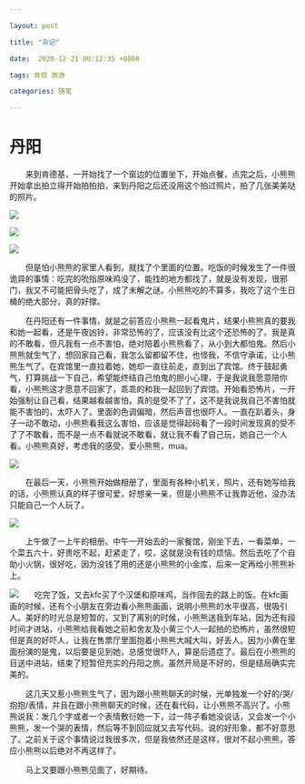 ```yaml
---

layout: post

title: "杂记"

date:  2020-12-21 00:12:35 +0800

tags: 奔现 旅游

categories: 随笔

---
```


# 丹阳

&emsp;&emsp;来到肯德基，一开始找了一个窗边的位置坐下，开始点餐，点完之后，小熊熊开始拿出拍立得开始拍拍拍，来到丹阳之后还没用这个拍过照片，拍了几张美美哒的照片。

![](https://yuanlinfei.oss-cn-beijing.aliyuncs.com/IMG_0511.JPG?Expires=1609408044&OSSAccessKeyId=TMP.3KhUrtGA4SwUD3BQeDg3dkNwNFpAfTRZHcDjnPpwfAxGPSzuinzBPH9XmPjCDDyriHkDFVAr6uyiEMnm5A57d4N1Dvb5i3&Signature=HA3D2pyzmh5082kjKX2Yt8KtQd4%3D)

![](https://yuanlinfei.oss-cn-beijing.aliyuncs.com/IMG_0510.JPG?Expires=1609408028&OSSAccessKeyId=TMP.3KhUrtGA4SwUD3BQeDg3dkNwNFpAfTRZHcDjnPpwfAxGPSzuinzBPH9XmPjCDDyriHkDFVAr6uyiEMnm5A57d4N1Dvb5i3&Signature=Kv47jxa27JOUa9uaMgtX9En6438%3D)

![](https://yuanlinfei.oss-cn-beijing.aliyuncs.com/IMG_0507.JPG?Expires=1609407859&OSSAccessKeyId=TMP.3KhUrtGA4SwUD3BQeDg3dkNwNFpAfTRZHcDjnPpwfAxGPSzuinzBPH9XmPjCDDyriHkDFVAr6uyiEMnm5A57d4N1Dvb5i3&Signature=e8yVY%2FFtKwHbBZp%2Fv0bNa2a%2BEMI%3D)

&emsp;&emsp;但是怕小熊熊的家里人看到，就找了个里面的位置。吃饭的时候发生了一件很诡异的事情：吃完的吮指原味鸡没了，能找的地方都找了，就是没有发现，很邪门，我又不可能把骨头吃了，成了未解之谜。小熊熊吃的不算多，我吃了这个生日桶的绝大部分，真的好撑。

&emsp;&emsp;在丹阳还有一件事情，就是之前答应小熊熊一起看鬼片，结果小熊熊真的要我和她一起看，还是午夜凶铃，非常恐怖的了，应该没有比这个还恐怖的了。我是真的不敢看，但凡我有一点不害怕，绝对陪着小熊熊看了，从小到大都怕鬼。然后小熊熊就生气了，想回家自己看，我怎么留都留不住，也怪我，不信守承诺，让小熊熊生气了。在宾馆里一直拉着她，她却一直往前走，直到出了宾馆。终于鼓起勇气，打算挑战一下自己，希望能终结自己怕鬼的胆小心理，于是我说我愿意陪你看，小熊熊这才愿意不回家了，乖乖的和我一起回到了宾馆。开始看恐怖片，一开始强制让自己看，结果越看越害怕，真的是受不了了，这不是我说我自己不害怕就能不害怕的，太吓人了。里面的色调偏暗，然后声音也很吓人。一直在趴着头，身子一动不敢动，小熊熊看我这么害怕，应该是觉得起码看了一段时间发现真的受不了了不敢看，而不是一点不看就说不敢看，就让我不看了自己玩，她自己一个人看。小熊熊真好，考虑我的感受，爱小熊熊，mua。

![](https://yuanlinfei.oss-cn-beijing.aliyuncs.com/IMG_0508.JPG?Expires=1609407882&OSSAccessKeyId=TMP.3KhUrtGA4SwUD3BQeDg3dkNwNFpAfTRZHcDjnPpwfAxGPSzuinzBPH9XmPjCDDyriHkDFVAr6uyiEMnm5A57d4N1Dvb5i3&Signature=55HWjo3LvDH7ivd0LuDT%2F%2FAQZ2s%3D)

&emsp;&emsp;在最后一天，小熊熊开始做相册了，里面有各种小机关，照片，还有她写给我的话，小熊熊认真的样子很可爱，好想亲一亲，但是小熊熊不让我靠近他，没办法只能自己一个人玩了。

![](https://yuanlinfei.oss-cn-beijing.aliyuncs.com/IMG_0505.JPG?Expires=1609408076&OSSAccessKeyId=TMP.3KhUrtGA4SwUD3BQeDg3dkNwNFpAfTRZHcDjnPpwfAxGPSzuinzBPH9XmPjCDDyriHkDFVAr6uyiEMnm5A57d4N1Dvb5i3&Signature=ti7tn8EtdsECl2zS0YKB1azZJHM%3D)

&emsp;&emsp;上午做了一上午的相册。中午一开始去的一家餐馆，刚坐下去，一看菜单，一个菜五六十，好贵吃不起，赶紧走了，哎，这就是没有钱的烦恼。然后去吃了个自助小火锅，很好吃，因为没钱了用的还是小熊熊的小金库，后来一定再给小熊熊补上。

![](https://yuanlinfei.oss-cn-beijing.aliyuncs.com/IMG_0509.JPG?Expires=1609407961&OSSAccessKeyId=TMP.3KhUrtGA4SwUD3BQeDg3dkNwNFpAfTRZHcDjnPpwfAxGPSzuinzBPH9XmPjCDDyriHkDFVAr6uyiEMnm5A57d4N1Dvb5i3&Signature=UetKh3w%2Be%2FSi5k%2FVJskaauxnL3g%3D)&emsp;&emsp;吃完了饭，又去kfc买了个汉堡和原味鸡，当作回去的路上的饭。在kfc画画的时候，还有个小朋友在旁边看小熊熊画画，说明小熊熊的水平很高，很吸引人。美好的时光总是短暂的，又到了离别的时候，小熊熊送我到车站，因为还有段时间才进站，小熊熊给我看她之前和舍友及小黄三个人一起拍的恐怖片，虽然很短但是真的好吓人，让我在售票厅里面抱着小熊熊大喊大叫，好丢人。因为小黄在里面扮演的是鬼，以后要是见到她，总感觉很吓人，算是后遗症了。最后在小熊熊的目送中进站，结束了短暂但充实的丹阳之旅。虽然开局是不好的，但是结局确实完美的。

&emsp;&emsp;这几天又惹小熊熊生气了，因为跟小熊熊聊天的时候，光单独发一个好的/哭/抱抱/表情，并且在跟小熊熊聊天的时候，还在看代码，让小熊熊不高兴了。小熊熊说我：发几个字或者一个表情敷衍她一下，过一阵子看她没说话，又会发一个小熊熊，发一个哭的表情，然后等不到回应就又去写代码。说的好形象，都不好意思了。之前关于这个事情说过我很多次，但是我依然还是这样，很对不起小熊熊，答应小熊熊以后绝对不再这样了。

&emsp;&emsp;马上又要跟小熊熊见面了，好期待。

